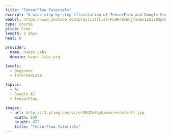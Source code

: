 ```yaml
---
title: "TensorFlow Tutorials"
excerpt: "A nice step-by-step illustration of TensorFlow and Google Convolutional Neural Network (CNN) Inception model."
webUrl: https://www.youtube.com/playlist?list=PL9Hr9sNUjfsmEu1ZniY0XpHSzl5uihcXZ
type: course
price: Free
length: 2 days
heat: 0

provider:
  name: Hvass Labs
  domain: hvass-labs.org

levels:
  - Beginner
  - Intermediate

topics:
  - AI
  - Google AI
  - TensorFlow

images:
  - url: http://i3.ytimg.com/vi/er8RQZoX3yk/maxresdefault.jpg
    width: 839
    height: 472
    title: "TensorFlow Tutorials"
---
```


